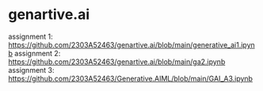 # genartive.ai
assignment 1: https://github.com/2303A52463/genartive.ai/blob/main/generative_ai1.ipynb
assignment 2: https://github.com/2303A52463/genartive.ai/blob/main/ga2.ipynb
assignment 3: https://github.com/2303A52463/Generative.AIML/blob/main/GAI_A3.ipynb
